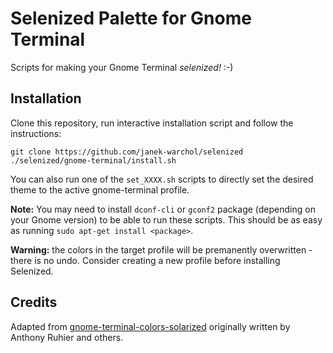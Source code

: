 Selenized Palette for Gnome Terminal
====================================

Scripts for making your Gnome Terminal _selenized!_ :-)



Installation
------------

Clone this repository, run interactive installation script and follow the
instructions:

    git clone https://github.com/janek-warchol/selenized
    ./selenized/gnome-terminal/install.sh

You can also run one of the `set_XXXX.sh` scripts to directly set the desired
theme to the active gnome-terminal profile.

**Note:** You may need to install `dconf-cli` or `gconf2` package (depending on
your Gnome version) to be able to run these scripts.  This should be as easy as
running `sudo apt-get install <package>`. 

**Warning:** the colors in the target profile will be premanently overwritten -
there is no undo.  Consider creating a new profile before installing Selenized.



Credits
-------

Adapted from
[gnome-terminal-colors-solarized](https://github.com/Anthony25/gnome-terminal-colors-solarized)
originally written by Anthony Ruhier and others.

